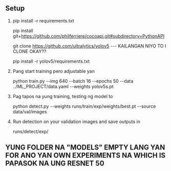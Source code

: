 ## Setup

1. pip install -r requirements.txt

   pip install git+https://github.com/philferriere/cocoapi.git#subdirectory=PythonAPI

   git clone https://github.com/ultralytics/yolov5 --- KAILANGAN NIYO TO I CLONE OKAY??

   pip install -r yolov5/requirements.txt

2. Pang start training pero adjustable yan

   python train.py --img 640 --batch 16 --epochs 50 --data ../ML_PROJECT/data.yaml --weights yolov5s.pt

3. Pag tapos na yung training, testing ng model to

   python detect.py --weights runs/train/exp/weights/best.pt --source data/val/images

4. Run detection on your validation images and save outputs in

   runs/detect/exp/

## YUNG FOLDER NA "MODELS" EMPTY LANG YAN FOR ANO YAN OWN EXPERIMENTS NA WHICH IS PAPASOK NA UNG RESNET 50
